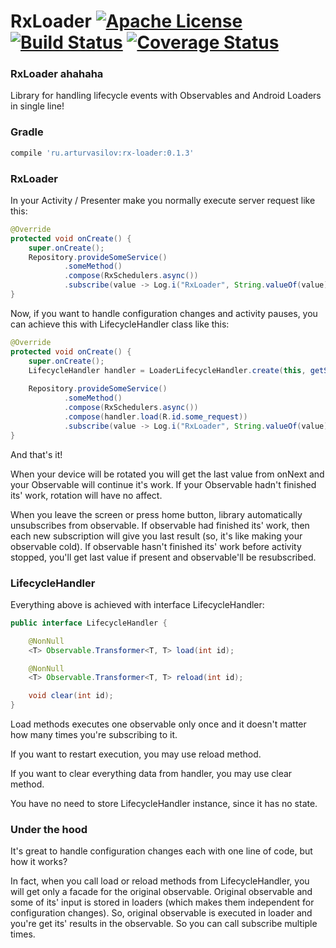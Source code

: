 # RxLoader [![Apache License](https://img.shields.io/badge/license-Apache%20v2-blue.svg)](https://github.com/ArturVasilov/RxLoader/blob/master/LICENSE) [![Build Status](https://travis-ci.org/ArturVasilov/RxLoader.png?branch=master)](https://github.com/ArturVasilov/RxLoader) [![Coverage Status](https://coveralls.io/repos/github/ArturVasilov/RxLoader/badge.svg)](https://coveralls.io/github/ArturVasilov/RxLoader)

### RxLoader ahahaha

Library for handling lifecycle events with Observables and Android Loaders in single line!

### Gradle

```groovy
compile 'ru.arturvasilov:rx-loader:0.1.3'
```

### RxLoader

In your Activity / Presenter make you normally execute server request like this:

```java
@Override
protected void onCreate() {
    super.onCreate();
    Repository.provideSomeService()
            .someMethod()
            .compose(RxSchedulers.async())
            .subscribe(value -> Log.i("RxLoader", String.valueOf(value)));
}
```

Now, if you want to handle configuration changes and activity pauses, you can achieve this with LifecycleHandler class like this:

```java
@Override
protected void onCreate() {
    super.onCreate();
    LifecycleHandler handler = LoaderLifecycleHandler.create(this, getSupportLoaderManager());
    
    Repository.provideSomeService()
            .someMethod()
            .compose(RxSchedulers.async())
            .compose(handler.load(R.id.some_request))
            .subscribe(value -> Log.i("RxLoader", String.valueOf(value)));
}
```

And that's it! 

When your device will be rotated you will get the last value from onNext and your Observable will continue it's work.
If your Observable hadn't finished its' work, rotation will have no affect.

When you leave the screen or press home button, library automatically unsubscribes from observable. 
If observable had finished its' work, then each new subscription will give you last result (so, it's like making your observable cold).
If observable hasn't finished its' work before activity stopped, you'll get last value if present and observable'll be resubscribed.

### LifecycleHandler

Everything above is achieved with interface LifecycleHandler:

```java
public interface LifecycleHandler {

    @NonNull
    <T> Observable.Transformer<T, T> load(int id);

    @NonNull
    <T> Observable.Transformer<T, T> reload(int id);

    void clear(int id);
}
```

Load methods executes one observable only once and it doesn't matter how many times you're subscribing to it. 

If you want to restart execution, you may use reload method.

If you want to clear everything data from handler, you may use clear method.

You have no need to store LifecycleHandler instance, since it has no state.

### Under the hood

It's great to handle configuration changes each with one line of code, but how it works?

In fact, when you call load or reload methods from LifecycleHandler, you will get only a facade for the original observable.
Original observable and some of its' input is stored in loaders (which makes them independent for configuration changes). 
So, original observable is executed in loader and you're get its' results in the observable. So you can call subscribe multiple times.
